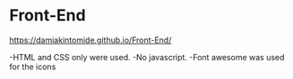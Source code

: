 # Front-End

https://damiakintomide.github.io/Front-End/

-HTML and CSS only were used.
-No javascript.
-Font awesome was used for the icons
